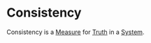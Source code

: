 # Consistency

Consistency is a [Measure](10000021.md) for [Truth](600021.md) in a [System](60052.md).
